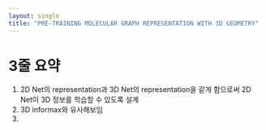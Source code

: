 ```yaml
---
layout: single
title: "PRE-TRAINING MOLECULAR GRAPH REPRESENTATION WITH 3D GEOMETRY"
---
```


# 3줄 요약
1. 2D Net의 representation과 3D Net의 representation을 같게 함으로써 2D Net이 3D 정보를 학습할 수 있도록 설계
2. 3D informax와 유사해보임
3. 

